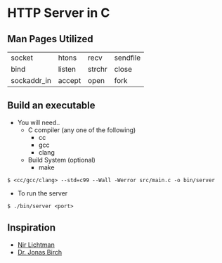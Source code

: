 # HTTP Server in C

## Man Pages Utilized

<table>
    <tr>
        <td>socket</td>
        <td>htons</td>
        <td>recv</td>
        <td>sendfile</td>
    </tr>
    <tr>
        <td>bind</td>
        <td>listen</td>
        <td>strchr</td>
        <td>close</td>
    </tr>
    <tr>
        <td>sockaddr_in</td>
        <td>accept</td>
        <td>open</td>
        <td>fork</td>
    </tr>
</table>

## Build an executable
- You will need..
    - C compiler (any one of the following)
        - cc
        - gcc
        - clang
    - Build System (optional)
        - make

```
$ <cc/gcc/clang> --std=c99 --Wall -Werror src/main.c -o bin/server
```

- To run the server
```
$ ./bin/server <port>
```

## Inspiration
- [Nir Lichtman](https://www.youtube.com/@nirlichtman)
- [Dr. Jonas Birch](https://www.youtube.com/@dr-Jonas-Birch)
